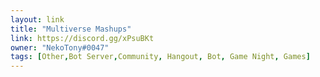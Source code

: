 ```yaml
---
layout: link
title: "Multiverse Mashups"
link: https://discord.gg/xPsuBKt
owner: "NekoTony#0047"
tags: [Other,Bot Server,Community, Hangout, Bot, Game Night, Games]
---
```

